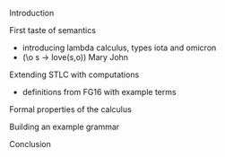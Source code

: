 Introduction

First taste of semantics
  - introducing lambda calculus, types iota and omicron
  - (\o s -> love(s,o)) Mary John

Extending STLC with computations
  - definitions from FG16 with example terms

Formal properties of the calculus

Building an example grammar

Conclusion

